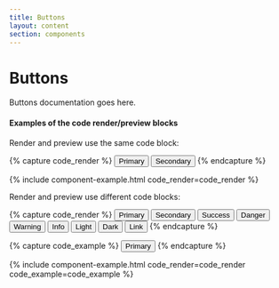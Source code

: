 ```yaml
---
title: Buttons
layout: content
section: components
---
```


# Buttons

Buttons documentation goes here.


#### Examples of the code render/preview blocks

Render and preview use the same code block:

{% capture code_render %}
<button type="button" class="btn btn-primary">Primary</button>
<button type="button" class="btn btn-secondary">Secondary</button>
{% endcapture %}

{% include component-example.html code_render=code_render %}

Render and preview use different code blocks:

{% capture code_render %}
<button type="button" class="btn btn-primary">Primary</button>
<button type="button" class="btn btn-secondary">Secondary</button>
<button type="button" class="btn btn-success">Success</button>
<button type="button" class="btn btn-danger">Danger</button>
<button type="button" class="btn btn-warning">Warning</button>
<button type="button" class="btn btn-info">Info</button>
<button type="button" class="btn btn-light">Light</button>
<button type="button" class="btn btn-dark">Dark</button>
<button type="button" class="btn btn-link">Link</button>
{% endcapture %}

{% capture code_example %}
<button type="button" class="btn btn-primary">Primary</button>
{% endcapture %}

{% include component-example.html code_render=code_render code_example=code_example %}